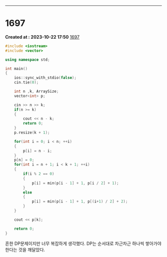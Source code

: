 ---
# 1697 
**Created at : 2023-10-22 17:50**
[1697](https://www.acmicpc.net/problem/1697)
```cpp
#include <iostream>
#include <vector>

using namespace std;

int main()
{
    ios::sync_with_stdio(false);
    cin.tie(0);

    int n ,k, ArraySize;
    vector<int> p;

    cin >> n >> k;
    if(n >= k)
    {
        cout << n - k;
        return 0;
    }
    p.resize(k + 1);

    for(int i = 0; i < n; ++i)
    {
        p[i] = n - i;
    }
    p[n] = 0;
    for(int i = n + 1; i < k + 1; ++i)
    {
        if(i % 2 == 0)
        {
            p[i] = min(p[i - 1] + 1, p[i / 2] + 1);
        }
        else
        {
            p[i] = min(p[i - 1] + 1, p[(i+1) / 2] + 2);
        }
    }

    cout << p[k];

    return 0;
}
```

흔한 DP문제이지만 너무 복잡하게 생각했다.
DP는 순서대로 차근차근 하나씩 쌓아가야 한다는 것을 깨달았다.